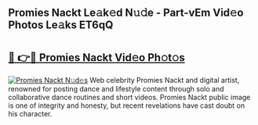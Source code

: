 ## Promies Nackt Le𝚊k𝚎d N𝚞𝚍e - Part-vEm Vid𝚎o Photos Le𝚊ks ET6qQ

# <h2><a href="http://fb581s.evod.top/?m=Promies+Nackt">🔗 👉🔴 Promies Nackt Vid𝚎o Ph𝚘t𝚘s</a></h2>

[![Promies Nackt N𝚞d𝚎s](https://i.imgur.com/8V9OHl7.gif)](http://fb581s.evod.top/?m=Promies+Nackt)
Web celebrity Promies Nackt and digital artist, renowned for posting dance and lifestyle content through solo and collaborative dance routines and short videos. Promies Nackt public image is one of integrity and honesty, but recent revelations have cast doubt on his character. 
